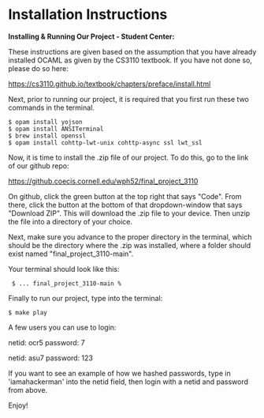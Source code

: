 # Installation Instructions

**Installing & Running Our Project - Student Center:**

These instructions are given based on the assumption that you have already installed OCAML as given by the CS3110 textbook. If you have not done so, please do so here:

https://cs3110.github.io/textbook/chapters/preface/install.html

Next, prior to running our project, it is required that you first run these two commands in the terminal.

```
$ opam install yojson
$ opam install ANSITerminal
$ brew install openssl
$ opam install cohttp-lwt-unix cohttp-async ssl lwt_ssl
```

Now, it is time to install the .zip file of our project. To do this, go to the link of our github repo:

https://github.coecis.cornell.edu/wph52/final_project_3110

On github, click the green button at the top right that says "Code". From there, click the button at the bottom of that dropdown-window that says "Download ZIP". This will download the .zip file to your device. Then unzip the file into a directory of your choice.

Next, make sure you advance to the proper directory in the terminal, which should be the directory where the .zip was installed, where a folder should exist named "final_project_3110-main".

Your terminal should look like this:

```
 $ ... final_project_3110-main %
```

Finally to run our project, type into the terminal:

```
$ make play
```
A few users you can use to login: 

netid: ocr5
password: 7

netid: asu7
password: 123

If you want to see an example of how we hashed passwords, type in 'iamahackerman' into the netid field, then login with a netid and password from above. 

Enjoy!

